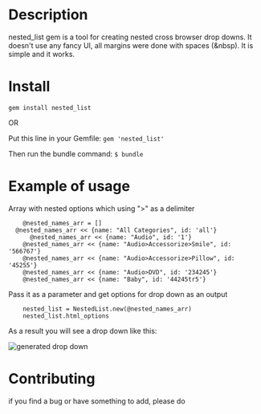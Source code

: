 Description
===========

nested_list gem is a tool for creating nested cross browser drop downs. It doesn't use any fancy UI, all margins were done with spaces (&nbsp). It is simple and it works.  

Install
=======

`gem install nested_list`

OR

Put this line in your Gemfile:
`gem 'nested_list'`

Then run the bundle command:
`$ bundle`

Example of usage
=======

Array with nested options which using ">" as a delimiter

	    @nested_names_arr = []
      @nested_names_arr << {name: "All Categories", id: 'all'}
		  @nested_names_arr << {name: "Audio", id: '1'}
  		@nested_names_arr << {name: "Audio>Accessorize>Smile", id: '566767'}
  		@nested_names_arr << {name: "Audio>Accessorize>Pillow", id: '45255'}
  		@nested_names_arr << {name: "Audio>DVD", id: '234245'}
  		@nested_names_arr << {name: "Baby", id: '44245tr5'}

Pass it as a parameter and get options for drop down as an output

	    nested_list = NestedList.new(@nested_names_arr)
	    nested_list.html_options

As a result you will see a drop down like this:

![generated drop down][dropdown_screenshot]

Contributing
============

if you find a bug or have something to add, please do

[dropdown_screenshot]: http://imgur.com/OylKc "Drop Down Example"